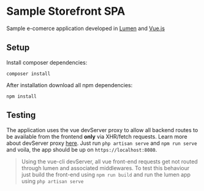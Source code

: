 # Sample Storefront SPA

Sample e-comerce application developed in [Lumen](https://lumen.laravel.com/docs) and [Vue.js](https://vuejs.org/)

## Setup

Install composer dependencies:
```
composer install
```
After installation download all npm dependencies:
```
npm install
```

## Testing

The application uses the vue devServer proxy to allow all backend routes
to be available from the frontend **only** via XHR/fetch requests.
Learn more about devServer proxy [here](https://webpack.js.org/configuration/dev-server/).
Just run `php artisan serve` and `npm run serve` and voila, the app should be up on `https://localhost:8080`.
> Using the vue-cli devServer, all vue front-end requests get not routed through lumen and associated middlewares.
> To test this behaviour just build the front-end using `npm run build` and run the lumen app using `php artisan serve`

